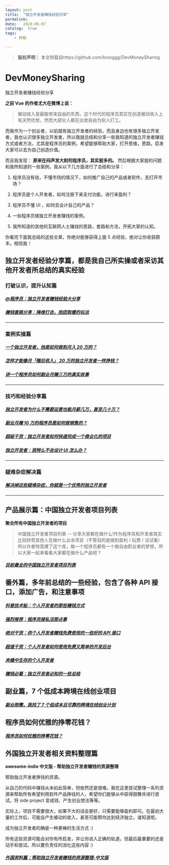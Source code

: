 ```yaml
---
layout: post
title:  "独立开发者赚钱经验分享"
permalink: 
date:   2020-06-07
catalog:  true
tags:
    - 转载

---
```


> **版权声明：** 本文转载自https://github.com/loonggg/DevMoneySharing

# DevMoneySharing
独立开发者赚钱经验分享

**之前 Vue 的作者尤大在微博上说：**
>被动收入是最能带来自由的东西，这个时代的程序员其实在创造被动收入上有天然优势，然而大部分人都在出卖自由为别人打工。

而我作为一个创业者，以前就有独立开发者的经验，而且身边也有很多独立开发者，我也认识很多独立开发者，所以我就总结和分享一些我知道的独立开发者赚钱方式或者方法，尤其是程序员的案例，希望能够帮助大家，打开思维，思路，启发大家可以去为自己创造价值。

而且我发现： **原来在闷声发大财的程序员，其实挺多的。** 然后根据大家提的问题和我所知道的一些案例，我从以下几方面进行了总结和分享： 

1. 程序员没有钱，不懂市场的情况下，如何推广自己的产品或者软件，去打开市场？ 

2. 程序员是个人开发者，如何注册下来支付功能，进行来盈利？ 

3. 程序员不懂 UI ，如何去设计自己的产品？ 

4. 一些程序员做独立开发者赚钱的案例。 

5. 我所知道的其他的互联网人士赚钱的思路，套路和方法，开拓大家的认知。

你看完下面我总结的这些文章，你绝对能够获得上面 5 点经验，绝对让你收获颇丰。相信我！

## 独立开发者经验分享篇，都是我自己所实操或者采访其他开发者所总结的真实经验

### 打破认识，提升认知篇

##### [@程序员：独立开发者赚钱经验大分享](https://mp.weixin.qq.com/s?__biz=MjM5NDkxMTgyNw==&mid=2653061541&idx=1&sn=246d43f3b90c1dda2da4e2d4942f9d87&chksm=bd56a2998a212b8f6d7787bda021080b67eb8683ae3c0d93f8b1363ebf612cfb75cf6d2a759a&scene=21#wechat_redirect)

##### [赚钱套路分享：降维打击，抱团取暖的玩法](https://mp.weixin.qq.com/s?__biz=MjM5NDkxMTgyNw==&mid=2653061545&idx=1&sn=913090d44db769139d0854ae7c68c910&chksm=bd56a2958a212b83112583fada6d5f9b75df67264901c215359fc031accbf2514038264245cd&scene=21#wechat_redirect)

<hr/>

### 案例实操篇

##### [一个独立开发者，他是如何做到月入 20 万的？](https://mp.weixin.qq.com/s?__biz=MjM5NDkxMTgyNw==&mid=2653061549&idx=1&sn=4c597d112405d2024c08eb8f5ab57f16&chksm=bd56a2918a212b871c13ab594eaed274f19418605961648ba23e6dcc32b4e492bf35e6377bd2&scene=21#wechat_redirect)

##### [怎样才能像月「睡后收入」 20 万的独立开发者一样挣钱？](https://mp.weixin.qq.com/s?__biz=MjM5NDkxMTgyNw==&mid=2653061557&idx=1&sn=829d149df94a520c60d4ebe8e06a4891&chksm=bd56a2898a212b9fa6ae1ad85cd3747b2daa3cd072a6bd3211d33a61afcf25e7658ead9e7e75&scene=21#wechat_redirect)

##### [讲一个程序员如何副业月赚三万的真实故事](https://mp.weixin.qq.com/s/b0oLHGcM_x0T9xsFPBjdGw)

<hr/>

### 技巧和经验分享篇

##### [独立开发者为什么不需要运营也能月薪几万，甚至几十万？](https://mp.weixin.qq.com/s?__biz=MjM5NDkxMTgyNw==&mid=2653061561&idx=1&sn=15d54a4a4e8c3068e00586cdb939efc3&chksm=bd56a2858a212b93fe8795022a9675680b3a293621a6333899161a67230e1f2ef116a2ba5a03&scene=21#wechat_redirect)

##### [副业月赚 10 万的程序员是如何做销售的？](https://mp.weixin.qq.com/s/-G9Jwi9CxuYyNMv5WEVCfw)

##### [超级干货：独立开发者如何快速完成一个商业化的项目](https://mp.weixin.qq.com/s?__biz=MjM5NDkxMTgyNw==&mid=2653061606&idx=1&sn=1081a1b5039e7939219bf91d42fb9f60&chksm=bd56a2da8a212bcc0b43edeb1eec7f207bdb76e6ef34e2a5ff94549d4175260aca61a811f199&token=758710800&lang=zh_CN#rd)

##### [独立开发者：我特么不会设计 UI 怎么办？](https://mp.weixin.qq.com/s?__biz=MjM5NDkxMTgyNw==&mid=2653061610&idx=1&sn=68a63e607e6b35e0defcf6ad7dd1161d&chksm=bd56a2d68a212bc0de2a46332708dd29fe6f247d12fed3037e3313e1eee0ae0d70f9ef477b3a&token=758710800&lang=zh_CN#rd)

<hr/>

### 疑难杂症解决篇

##### [解决掉这些疑难杂症，你就是一个优秀的独立开发者](https://mp.weixin.qq.com/s?__biz=MjM5NDkxMTgyNw==&mid=2653061590&idx=1&sn=83104124f64ab42c30797f77b2b85527&chksm=bd56a2ea8a212bfce4ea053b05e51d31a629377349a94a39ffa32991280cfeaa6c0d75a8103c&scene=21#wechat_redirect)

<hr/>

## 产品展示篇：中国独立开发者项目列表 

**聚合所有中国独立开发者的项目**

>中国独立开发者项目列表 -- 分享大家都在做什么!作为程序员和开发者其实比较好奇其他人在做什么业余项目（不管目的是做到盈利 / 玩票 / 试试看）
所以作者特意建了这个库。每一个程序员都有一个做自由职业者的梦想，所以大家一起来看看大家都在做什么产品吧？

##### [目前最全的中国独立开发者项目列表](https://github.com/1c7/chinese-independent-developer)

## 番外篇，多年前总结的一些经验，包含了各种 API 接口，添加广告，和注意事项

##### [科普技术贴：个人开发者的那些赚钱方式](https://mp.weixin.qq.com/s?__biz=MjM5NDkxMTgyNw==&mid=209744558&idx=1&sn=b88ff6edce3256e7dee2d788bd143219&scene=21#wechat_redirect)

##### [强烈推荐：程序员接私活那点事](https://mp.weixin.qq.com/s?__biz=MjM5NDkxMTgyNw==&mid=400669680&idx=1&sn=b15d90cb22f0bc715436224b9301ca61&scene=21#wechat_redirect)

##### [绝对干货：供个人开发者赚钱免费使用的一些好的 API 接口](https://mp.weixin.qq.com/s?__biz=MjM5NDkxMTgyNw==&mid=400044525&idx=1&sn=04d1b413c90d0cac43788be033b2e420&scene=21#wechat_redirect)

##### [超值干货：个人开发者如何使用免费又简单的开发后台](https://mp.weixin.qq.com/s?__biz=MjM5NDkxMTgyNw==&mid=400109669&idx=1&sn=01aecde92d128623c664fdcd5335651b&scene=21#wechat_redirect)

##### [夹缝中生存的个人开发者](https://mp.weixin.qq.com/s?__biz=MjM5NDkxMTgyNw==&mid=404944969&idx=1&sn=385e9165e7355db0a25841673897a16a&scene=21#wechat_redirect)

##### [赚钱必看：独立开发者必知的一些总结](https://mp.weixin.qq.com/s/VtjNQpC74qnfB-bH48TKCw)

## 副业篇，7 个低成本跨境在线创业项目

##### [副业刚需，我找了 7 个低成本且可靠的跨境在线创业计划](https://github.com/xiaoming2028/FreeNetwork/wiki/%E5%89%AF%E4%B8%9A%E5%88%9A%E9%9C%80%EF%BC%8C%E6%88%91%E6%89%BE%E4%BA%867%E4%B8%AA%E4%BD%8E%E6%88%90%E6%9C%AC%E4%B8%94%E5%8F%AF%E9%9D%A0%E7%9A%84%E8%B7%A8%E5%A2%83%E5%9C%A8%E7%BA%BF%E5%88%9B%E4%B8%9A%E8%AE%A1%E5%88%92)

## 程序员如何优雅的挣零花钱？
##### [程序员如何优雅的挣零花钱？](https://github.com/easychen/howto-make-more-money)

## 外国独立开发者相关资料整理篇

**awesome-indie 中文版 - 帮助独立开发者赚钱的资源整理**

帮助独立开发者挣钱的资源。

从自己的代码中赚钱从未如此简单，但依然还是很难。我在这里尝试整理一系列资源来帮助所有希望利用软件产品挣钱的人，希望你们能够从中获得鼓舞并进行尝试。将 side project 变成钱、产生创业想法等等。

实际上，项目不需要很大，如果不大的话会更好，只需要能够盈利即可。在最初大量的工作后，可能会产生被动的收入，甚至可能帮你达到经济独立，谁知道呢。

成为独立开发者的确是一种更棒的生活方式 :)

所有这些资源可能会对你有所启发，并让你进入正确的轨道，但最后最重要的还是动手和尝试。所以要负责任的消化这些内容 :)

##### [外国资料篇：帮助独立开发者赚钱的资源整理-中文版](https://github.com/josephchang10/awesome-indie)

